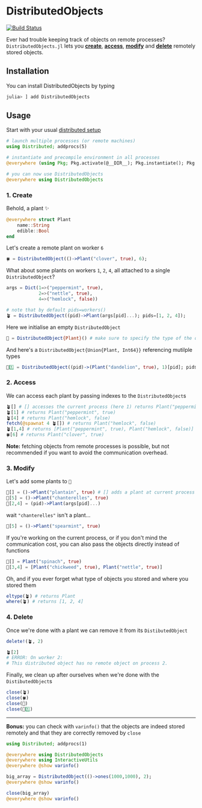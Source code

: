 # DistributedObjects

[![Build Status](https://github.com/Selim78/DistributedObjects.jl/actions/workflows/CI.yml/badge.svg?branch=main)](https://github.com/Selim78/DistributedObjects.jl/actions/workflows/CI.yml?query=branch%3Amain)

Ever had trouble keeping track of objects on remote processes? <br>
`DistributedObjects.jl` lets you [**create**](#1-create), [**access**](#2-access), [**modify**](#3-modify) and [**delete**](#4-delete) remotely stored objects.

## Installation

You can install DistributedObjects by typing

```julia
julia> ] add DistributedObjects
```

## Usage

Start with your usual [distributed setup](https://github.com/Arpeggeo/julia-distributed-computing) 

```julia
# launch multiple processes (or remote machines)
using Distributed; addprocs(5)

# instantiate and precompile environment in all processes
@everywhere (using Pkg; Pkg.activate(@__DIR__); Pkg.instantiate(); Pkg.precompile())

# you can now use DistributedObjects
@everywhere using DistributedObjects
```

### 1. Create

Behold, a plant ✨
```julia
@everywhere struct Plant
    name::String
    edible::Bool
end
```
Let's create a remote plant on worker `6`
```julia
🍀 = DistributedObject(()->Plant("clover", true), 6);
```
What about some plants on workers `1`, `2`, `4`, all attached to a single `DistributedObject`?
```julia
args = Dict(1=>("peppermint", true), 
            2=>("nettle", true), 
            4=>("hemlock", false))

# note that by default pids=workers()
🪴 = DistributedObject((pid)->Plant(args[pid]...); pids=[1, 2, 4]);
```
Here we initialise an empty `DistributedObject`

```julia
🌱 = DistributedObject{Plant}() # make sure to specify the type of the objects it'll receive
```

And here's a `DistributedObject{Union{Plant, Int64}}` referencing mutilple types

```julia
🌼1️⃣ = DistributedObject((pid)->(Plant("dandelion", true), 1)[pid]; pids=[1,2])
```

### 2. Access

We can access each plant by passing indexes to the `DistributedObject`s
```julia
🪴[] # [] accesses the current process (here 1) returns Plant("peppermint", true)
🪴[1] # returns Plant("peppermint", true)
🪴[4] # returns Plant("hemlock", false)
fetch(@spawnat 4 🪴[]) # returns Plant("hemlock", false)
🪴[1,4] # returns [Plant("peppermint", true), Plant("hemlock", false)]
🍀[6] # returns Plant("clover", true)
```

**Note:** fetching objects from remote processes is possible, but not recommended if you want to avoid the communication overhead.


### 3. Modify

Let's add some plants to `🌱`

```julia
🌱[] = ()->Plant("plantain", true) # [] adds a plant at current process (here 1) 
🌱[5] = ()->Plant("chanterelles", true)
🌱[2,4] = (pid)->Plant(args[pid]...)
```
wait `"chanterelles"` isn't a plant...
```julia
🌱[5] = ()->Plant("spearmint", true)
```
If you're working on the current process, or if you don't mind the communication cost, you can also pass the objects directly instead of functions

```julia
🌱[] = Plant("spinach", true) 
🌱[3,4] = [Plant("chickweed", true), Plant("nettle", true)]
```

Oh, and if you ever forget what type of objects you stored and where you stored them
```julia
eltype(🪴) # returns Plant
where(🪴) # returns [1, 2, 4]
```

### 4. Delete

Once we're done with a plant we can remove it from its `DistibutedObject`
```julia
delete!(🪴, 2)

🪴[2]
# ERROR: On worker 2:
# This distributed object has no remote object on process 2.
```


Finally, we clean up after ourselves when we're done with the `DistibutedObject`s

```julia
close(🪴)
close(🍀)
close(🌱)
close(🌼1️⃣)
```

---
 **Bonus:** you can check with `varinfo()` that the objects are indeed stored remotely and that they are correctly removed by `close`
```julia
using Distributed; addprocs(1)

@everywhere using DistributedObjects
@everywhere using InteractiveUtils
@everywhere @show varinfo()

big_array = DistributedObject(()->ones(1000,1000), 2);
@everywhere @show varinfo()

close(big_array)
@everywhere @show varinfo()
```
